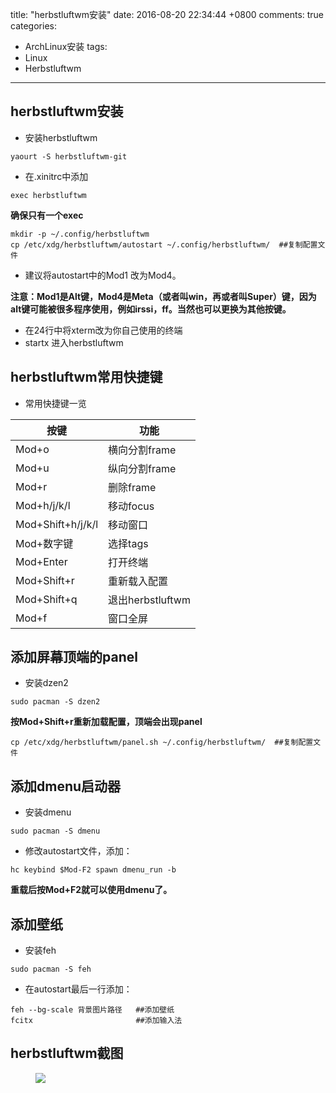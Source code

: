 title:  "herbstluftwm安装"
date:   2016-08-20 22:34:44 +0800
comments: true
categories:
- ArchLinux安装
tags:
 - Linux
 - Herbstluftwm
---



## herbstluftwm安装

* 安装herbstluftwm
```
yaourt -S herbstluftwm-git
```

* 在.xinitrc中添加
```
exec herbstluftwm
```

 **确保只有一个exec**

```
mkdir -p ~/.config/herbstluftwm
cp /etc/xdg/herbstluftwm/autostart ~/.config/herbstluftwm/  ##复制配置文件
```

* 建议将autostart中的Mod1 改为Mod4。

 **注意：Mod1是Alt键，Mod4是Meta（或者叫win，再或者叫Super）键，因为alt键可能被很多程序使用，例如irssi，ff。当然也可以更换为其他按键。**
* 在24行中将xterm改为你自己使用的终端
* startx 进入herbstluftwm

## herbstluftwm常用快捷键

* 常用快捷键一览

按键|功能
----|----
Mod+o|横向分割frame
Mod+u|纵向分割frame
Mod+r|删除frame
Mod+h/j/k/l|移动focus
Mod+Shift+h/j/k/l|移动窗口
Mod+数字键|选择tags
Mod+Enter|打开终端
Mod+Shift+r|重新载入配置
Mod+Shift+q|退出herbstluftwm
Mod+f|窗口全屏

## 添加屏幕顶端的panel
* 安装dzen2
```
sudo pacman -S dzen2
```

**按Mod+Shift+r重新加载配置，顶端会出现panel**

```
cp /etc/xdg/herbstluftwm/panel.sh ~/.config/herbstluftwm/  ##复制配置文件
```

## 添加dmenu启动器

* 安装dmenu
```
sudo pacman -S dmenu
```

* 修改autostart文件，添加：
```
hc keybind $Mod-F2 spawn dmenu_run -b
```

**重载后按Mod+F2就可以使用dmenu了。**

## 添加壁纸

* 安装feh
```
sudo pacman -S feh
```

* 在autostart最后一行添加：
```
feh --bg-scale 背景图片路径   ##添加壁纸
fcitx                       ##添加输入法
```

## herbstluftwm截图
<figure>
  <a href="http://ogdmnptnx.bkt.clouddn.com/herbstluftwm.png"><img src="http://ogdmnptnx.bkt.clouddn.com/herbstluftwm.png"></a>
</figure>
